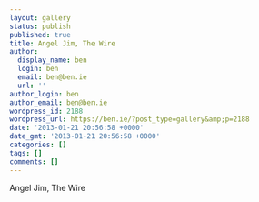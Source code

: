 ```yaml
---
layout: gallery
status: publish
published: true
title: Angel Jim, The Wire
author:
  display_name: ben
  login: ben
  email: ben@ben.ie
  url: ''
author_login: ben
author_email: ben@ben.ie
wordpress_id: 2188
wordpress_url: https://ben.ie/?post_type=gallery&amp;p=2188
date: '2013-01-21 20:56:58 +0000'
date_gmt: '2013-01-21 20:56:58 +0000'
categories: []
tags: []
comments: []
---
```

<p>Angel Jim, The Wire</p>

